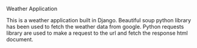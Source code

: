 Weather Application

This is a weather application built in Django. Beautiful soup python library has been used to fetch the weather data from google. Python requests library are used to make a request to the url and fetch the response html document. 
